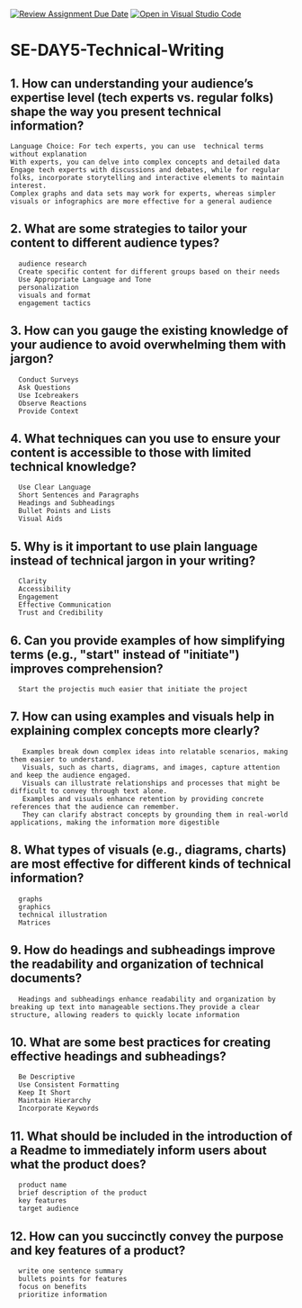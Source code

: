 [![Review Assignment Due Date](https://classroom.github.com/assets/deadline-readme-button-22041afd0340ce965d47ae6ef1cefeee28c7c493a6346c4f15d667ab976d596c.svg)](https://classroom.github.com/a/zsAR-pyY)
[![Open in Visual Studio Code](https://classroom.github.com/assets/open-in-vscode-2e0aaae1b6195c2367325f4f02e2d04e9abb55f0b24a779b69b11b9e10269abc.svg)](https://classroom.github.com/online_ide?assignment_repo_id=18440059&assignment_repo_type=AssignmentRepo)
# SE-DAY5-Technical-Writing
## 1. How can understanding your audience’s expertise level (tech experts vs. regular folks) shape the way you present technical information?
    Language Choice: For tech experts, you can use  technical terms without explanation
    With experts, you can delve into complex concepts and detailed data
    Engage tech experts with discussions and debates, while for regular folks, incorporate storytelling and interactive elements to maintain interest.
    Complex graphs and data sets may work for experts, whereas simpler visuals or infographics are more effective for a general audience

## 2. What are some strategies to tailor your content to different audience types?
      audience research
      Create specific content for different groups based on their needs
      Use Appropriate Language and Tone
      personalization
      visuals and format
      engagement tactics
      
## 3. How can you gauge the existing knowledge of your audience to avoid overwhelming them with jargon?
      Conduct Surveys
      Ask Questions
      Use Icebreakers
      Observe Reactions
      Provide Context

## 4. What techniques can you use to ensure your content is accessible to those with limited technical knowledge?
      Use Clear Language
      Short Sentences and Paragraphs
      Headings and Subheadings
      Bullet Points and Lists
      Visual Aids

## 5. Why is it important to use plain language instead of technical jargon in your writing?
      Clarity
      Accessibility
      Engagement
      Effective Communication
      Trust and Credibility
      
## 6. Can you provide examples of how simplifying terms (e.g., "start" instead of "initiate") improves comprehension?
      Start the projectis much easier that initiate the project

## 7. How can using examples and visuals help in explaining complex concepts more clearly?
       Examples break down complex ideas into relatable scenarios, making them easier to understand.
       Visuals, such as charts, diagrams, and images, capture attention and keep the audience engaged.
       Visuals can illustrate relationships and processes that might be difficult to convey through text alone.
       Examples and visuals enhance retention by providing concrete references that the audience can remember.
       They can clarify abstract concepts by grounding them in real-world applications, making the information more digestible
       
## 8. What types of visuals (e.g., diagrams, charts) are most effective for different kinds of technical information?
      graphs
      graphics
      technical illustration
      Matrices
      
## 9. How do headings and subheadings improve the readability and organization of technical documents?
      Headings and subheadings enhance readability and organization by breaking up text into manageable sections.They provide a clear structure, allowing readers to quickly locate information
      
## 10. What are some best practices for creating effective headings and subheadings?
      Be Descriptive
      Use Consistent Formatting
      Keep It Short
      Maintain Hierarchy
      Incorporate Keywords
      
## 11. What should be included in the introduction of a Readme to immediately inform users about what the product does?
      product name
      brief description of the product
      key features
      target audience
## 12. How can you succinctly convey the purpose and key features of a product?
      write one sentence summary
      bullets points for features
      focus on benefits
      prioritize information
